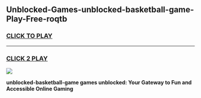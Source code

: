 
## Unblocked-Games-unblocked-basketball-game-Play-Free-roqtb
<h3>
<a href="https://premium76.site?title=unblocked-basketball-game&ref=18A">CLICK TO PLAY</a></h3>
<hr>

<h3>
<a href="https://premium76.site?title=unblocked-basketball-game&ref=18A">CLICK 2 PLAY</a>
  
</h3>

<a href="https://premium76.site?title=unblocked-basketball-game&ref=18A"><img src="https://clearcache.store/games.png"></a>


**unblocked-basketball-game games unblocked: Your Gateway to Fun and Accessible Online Gaming**
